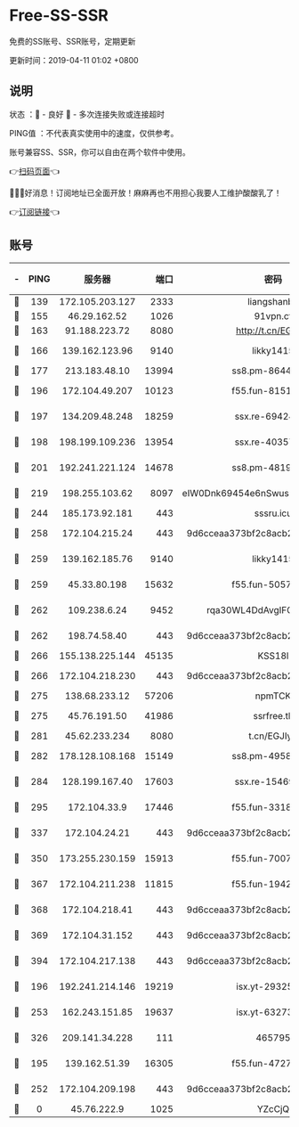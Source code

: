 # Free-SS-SSR

免费的SS账号、SSR账号，定期更新

更新时间：2019-04-11 01:02 +0800

## 说明

状态     ：🙂 - 良好 🙁 - 多次连接失败或连接超时

PING值   ：不代表真实使用中的速度，仅供参考。

账号兼容SS、SSR，你可以自由在两个软件中使用。

👉[扫码页面](https://liesauer.github.io/Free-SS-SSR/)👈

🎉🎉🎉好消息！订阅地址已全面开放！麻麻再也不用担心我要人工维护酸酸乳了！

👉[订阅链接](https://www.liesauer.net/yogurt/subscribe?ACCESS_TOKEN=DAYxR3mMaZAsaqUb)👈

## 账号

|-|PING|服务器|端口|密码|加密方式|区域|
|:----:|:----:|:-----:|-----:|:----:|:----:|:----:|
|🙂|139|172.105.203.127|2333|liangshanbo|chacha20|JP|
|🙂|155|46.29.162.52|1026|91vpn.cf|rc4-md5|RU|
|🙂|163|91.188.223.72|8080|http://t.cn/EGJIyrl|rc4-md5|RU|
|🙂|166|139.162.123.96|9140|likky1415|aes-256-cfb|JP|
|🙂|177|213.183.48.10|13994|ss8.pm-86447705|rc4-md5|RU|
|🙂|196|172.104.49.207|10123|f55.fun-81514495|aes-256-cfb|SG|
|🙂|197|134.209.48.248|18259|ssx.re-69424971|aes-256-cfb|US|
|🙂|198|198.199.109.236|13954|ssx.re-40357683|aes-256-cfb|US|
|🙂|201|192.241.221.124|14678|ss8.pm-48196423|aes-256-cfb|US|
|🙂|219|198.255.103.62|8097|eIW0Dnk69454e6nSwuspv9DmS201tQ0D|aes-256-cfb|US|
|🙂|244|185.173.92.181|443|sssru.icu|rc4-md5|RU|
|🙂|258|172.104.215.24|443|9d6cceaa373bf2c8acb22e60b6a58be6|aes-256-cfb|US|
|🙂|259|139.162.185.76|9140|likky1415|aes-256-cfb|DE|
|🙂|259|45.33.80.198|15632|f55.fun-50578586|aes-256-cfb|US|
|🙂|262|109.238.6.24|9452|rqa30WL4DdAvgIFG6Fs3znzTa|aes-256-cfb|FR|
|🙂|262|198.74.58.40|443|9d6cceaa373bf2c8acb22e60b6a58be6|aes-256-cfb|US|
|🙂|266|155.138.225.144|45135|KSS18l|rc4-md5|US|
|🙂|266|172.104.218.230|443|9d6cceaa373bf2c8acb22e60b6a58be6|aes-256-cfb|US|
|🙂|275|138.68.233.12|57206|npmTCK|rc4-md5|US|
|🙂|275|45.76.191.50|41986|ssrfree.tk|aes-256-cfb|SG|
|🙂|281|45.62.233.234|8080|t.cn/EGJIyrl|rc4-md5|CA|
|🙂|282|178.128.108.168|15149|ss8.pm-49584680|aes-256-cfb|SG|
|🙂|284|128.199.167.40|17603|ssx.re-15469058|aes-256-cfb|SG|
|🙂|295|172.104.33.9|17446|f55.fun-33182550|aes-256-cfb|SG|
|🙂|337|172.104.24.21|443|9d6cceaa373bf2c8acb22e60b6a58be6|aes-256-cfb|US|
|🙂|350|173.255.230.159|15913|f55.fun-70074599|aes-256-cfb|US|
|🙂|367|172.104.211.238|11815|f55.fun-19426355|aes-256-cfb|US|
|🙂|368|172.104.218.41|443|9d6cceaa373bf2c8acb22e60b6a58be6|aes-256-cfb|US|
|🙂|369|172.104.31.152|443|9d6cceaa373bf2c8acb22e60b6a58be6|aes-256-cfb|US|
|🙂|394|172.104.217.138|443|9d6cceaa373bf2c8acb22e60b6a58be6|aes-256-cfb|US|
|🙂|196|192.241.214.146|19219|isx.yt-29325375|aes-256-cfb|US|
|🙂|253|162.243.151.85|19637|isx.yt-63273269|aes-256-cfb|US|
|🙂|326|209.141.34.228|111|465795|aes-256-cfb|US|
|🙁|195|139.162.51.39|16305|f55.fun-47276743|aes-256-cfb|SG|
|🙁|252|172.104.209.198|443|9d6cceaa373bf2c8acb22e60b6a58be6|aes-256-cfb|US|
|🙁|0|45.76.222.9|1025|YZcCjQ|rc4-md5|JP|
